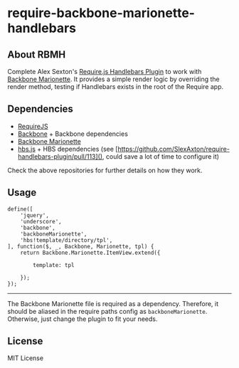 require-backbone-marionette-handlebars
======================================

## About RBMH
Complete Alex Sexton's [Require.js Handlebars Plugin](https://github.com/SlexAxton/require-handlebars-plugin) to work with [Backbone Marionette](https://github.com/marionettejs/backbone.marionette). It provides a simple render logic by overriding the render method, testing if Handlebars exists in the root of the Require app.

## Dependencies
* [RequireJS](https://github.com/jrburke/requirejs)
* [Backbone](https://github.com/jashkenas/backbone) + Backbone dependencies
* [Backbone Marionette](https://github.com/marionettejs/backbone.marionette)
* [hbs.js](https://github.com/SlexAxton/require-handlebars-plugin) + HBS dependencies (see [https://github.com/SlexAxton/require-handlebars-plugin/pull/113](), could save a lot of time to configure it)

Check the above repositories for further details on how they work.

## Usage

	define([
		'jquery',
		'underscore',
		'backbone',
		'backboneMarionette',
		'hbs!template/directory/tpl',
	], function($, _, Backbone, Marionette, tpl) {
		return Backbone.Marionette.ItemView.extend({

			template: tpl

		});
	});

---
The Backbone Marionette file is required as a dependency. Therefore, it should be aliased in the require paths config as `backboneMarionette`. Otherwise, just change the plugin to fit your needs.

## License
MIT License